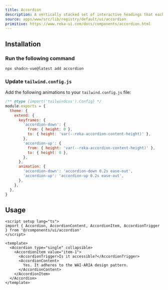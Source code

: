 ```yaml
---
title: Accordion
description: A vertically stacked set of interactive headings that each reveal a section of content.
source: apps/www/src/lib/registry/default/ui/accordion
primitive: https://www.reka-ui.com/docs/components/accordion.html
---
```


<ComponentPreview name="AccordionDemo" class="sm:max-w-[70%]" />

## Installation

<Steps>

### Run the following command

```bash
npx shadcn-vue@latest add accordion
```

### Update `tailwind.config.js`

Add the following animations to your `tailwind.config.js` file:

```js title="tailwind.config.js" {5-18}
/** @type {import('tailwindcss').Config} */
module.exports = {
  theme: {
    extend: {
      keyframes: {
        'accordion-down': {
          from: { height: 0 },
          to: { height: 'var(--reka-accordion-content-height)' },
        },
        'accordion-up': {
          from: { height: 'var(--reka-accordion-content-height)' },
          to: { height: 0 },
        },
      },
      animation: {
        'accordion-down': 'accordion-down 0.2s ease-out',
        'accordion-up': 'accordion-up 0.2s ease-out',
      },
    },
  },
}
```

</Steps>

## Usage

```vue
<script setup lang="ts">
import { Accordion, AccordionContent, AccordionItem, AccordionTrigger } from '@/components/ui/accordion'
</script>

<template>
  <Accordion type="single" collapsible>
    <AccordionItem value="item-1">
      <AccordionTrigger>Is it accessible?</AccordionTrigger>
      <AccordionContent>
        Yes. It adheres to the WAI-ARIA design pattern.
      </AccordionContent>
    </AccordionItem>
  </Accordion>
</template>
```
